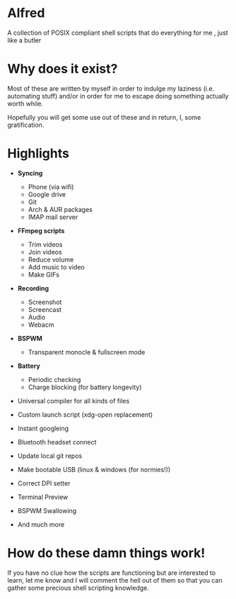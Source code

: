# Alfred

A collection of POSIX compliant shell scripts that do everything for me
, just like a butler

# Why does it exist?

Most of these are written by myself in order to indulge my laziness
(i.e. automating stuff) and/or in order for me to escape doing something actually worth while.

Hopefully you will get some use out of these
and in return, I, some gratification.

# Highlights

-  **Syncing**

   -  Phone (via wifi)
   -  Google drive
   -  Git
   -  Arch & AUR packages
   -  IMAP mail server

-  **FFmpeg scripts**

   -  Trim videos
   -  Join videos
   -  Reduce volume
   -  Add music to video
   -  Make GIFs

-  **Recording**

   -  Screenshot
   -  Screencast
   -  Audio
   -  Webacm

-  **BSPWM**

   -  Transparent monocle & fullscreen mode

-  **Battery**

   -  Periodic checking
   -  Charge blocking (for battery longevity)

-  Universal compiler for all kinds of files
-  Custom launch script (xdg-open replacement)
-  Instant googleing
-  Bluetooth headset connect
-  Update local git repos
-  Make bootable USB (linux & windows (for normies!))
-  Correct DPI setter
-  Terminal Preview
-  BSPWM Swallowing
-  And much more

# How do these damn things work!

If you have no clue how the scripts are functioning but are interested to learn, let me know and I will comment the hell out of them so that you can gather some precious shell scripting knowledge.
